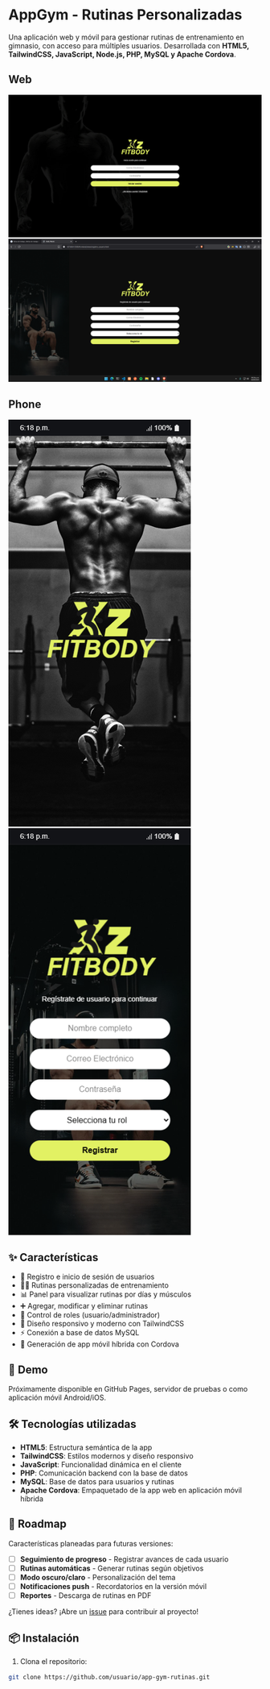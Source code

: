 # AppGym - Rutinas Personalizadas

Una aplicación web y móvil para gestionar rutinas de entrenamiento en gimnasio, con acceso para múltiples usuarios. Desarrollada con **HTML5, TailwindCSS, JavaScript, Node.js, PHP, MySQL y Apache Cordova**.

## Web
![Captura de la aplicación](./screen/screenshot1-web.png)
![Captura de la aplicación](./screen/screenshot2-web.png)

## Phone
![Captura de la aplicación](./screen/screenshot1-phone.png)
![Captura de la aplicación](./screen/screenshot2-phone.png)
## ✨ Características

- 👤 Registro e inicio de sesión de usuarios  
- 🏋️‍♂️ Rutinas personalizadas de entrenamiento  
- 📊 Panel para visualizar rutinas por días y músculos  
- ➕ Agregar, modificar y eliminar rutinas  
- 🔐 Control de roles (usuario/administrador)  
- 📱 Diseño responsivo y moderno con TailwindCSS  
- ⚡ Conexión a base de datos MySQL  
- 📲 Generación de app móvil híbrida con Cordova  

## 🚀 Demo

Próximamente disponible en GitHub Pages, servidor de pruebas o como aplicación móvil Android/iOS.

## 🛠️ Tecnologías utilizadas

- **HTML5**: Estructura semántica de la app  
- **TailwindCSS**: Estilos modernos y diseño responsivo  
- **JavaScript**: Funcionalidad dinámica en el cliente  
- **PHP**: Comunicación backend con la base de datos  
- **MySQL**: Base de datos para usuarios y rutinas  
- **Apache Cordova**: Empaquetado de la app web en aplicación móvil híbrida  

## 🔮 Roadmap

Características planeadas para futuras versiones:

- [ ] **Seguimiento de progreso** - Registrar avances de cada usuario  
- [ ] **Rutinas automáticas** - Generar rutinas según objetivos  
- [ ] **Modo oscuro/claro** - Personalización del tema  
- [ ] **Notificaciones push** - Recordatorios en la versión móvil  
- [ ] **Reportes** - Descarga de rutinas en PDF  

¿Tienes ideas? ¡Abre un [issue](https://github.com/usuario/app-gym-rutinas/issues) para contribuir al proyecto!

## 📦 Instalación

1. Clona el repositorio:  
```bash
git clone https://github.com/usuario/app-gym-rutinas.git
